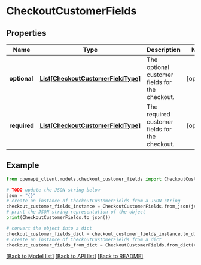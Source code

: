 # CheckoutCustomerFields


## Properties

Name | Type | Description | Notes
------------ | ------------- | ------------- | -------------
**optional** | [**List[CheckoutCustomerFieldType]**](CheckoutCustomerFieldType.md) | The optional customer fields for the checkout. | [optional] 
**required** | [**List[CheckoutCustomerFieldType]**](CheckoutCustomerFieldType.md) | The required customer fields for the checkout. | [optional] 

## Example

```python
from openapi_client.models.checkout_customer_fields import CheckoutCustomerFields

# TODO update the JSON string below
json = "{}"
# create an instance of CheckoutCustomerFields from a JSON string
checkout_customer_fields_instance = CheckoutCustomerFields.from_json(json)
# print the JSON string representation of the object
print(CheckoutCustomerFields.to_json())

# convert the object into a dict
checkout_customer_fields_dict = checkout_customer_fields_instance.to_dict()
# create an instance of CheckoutCustomerFields from a dict
checkout_customer_fields_from_dict = CheckoutCustomerFields.from_dict(checkout_customer_fields_dict)
```
[[Back to Model list]](../README.md#documentation-for-models) [[Back to API list]](../README.md#documentation-for-api-endpoints) [[Back to README]](../README.md)


